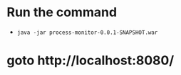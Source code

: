 # Run the command
- ```java -jar process-monitor-0.0.1-SNAPSHOT.war```

# goto http://localhost:8080/